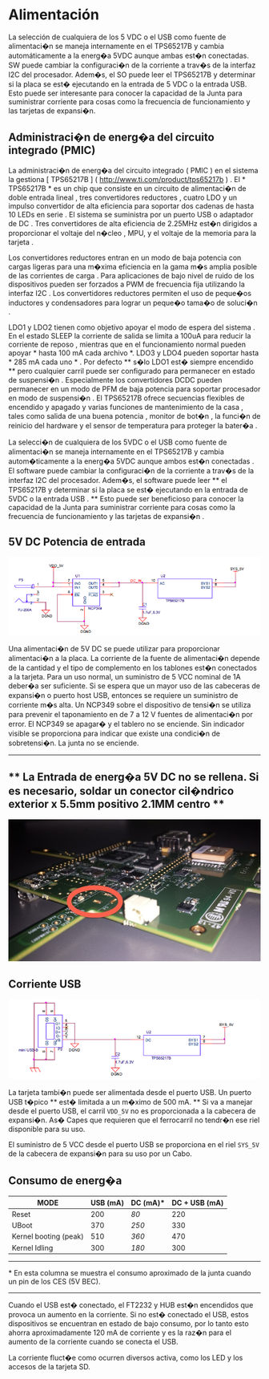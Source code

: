 Alimentación
============

La selección de cualquiera de los 5 VDC o el USB como fuente de alimentaci�n se maneja internamente en el TPS65217B y cambia automáticamente a la energ�a 5VDC aunque ambas est�n conectadas. SW puede cambiar la configuraci�n de la corriente a trav�s de la interfaz I2C del procesador. Adem�s, el SO puede leer el TPS65217B y determinar si la placa se est� ejecutando en la entrada de 5 VDC o la entrada USB. Esto puede ser interesante para conocer la capacidad de la Junta para suministrar corriente para cosas como la frecuencia de funcionamiento y las tarjetas de expansi�n.

Administraci�n de energ�a del circuito integrado (PMIC)
--------

La administraci�n de energ�a del circuito integrado ( PMIC ) en el sistema la gestiona [ TPS65217B ] ( http://www.ti.com/product/tps65217b ) . El * TPS65217B * es un chip que consiste en un circuito de alimentaci�n de doble entrada lineal , tres convertidores reductores , cuatro LDO y un impulso convertidor de alta eficiencia para soportar dos cadenas de hasta 10 LEDs en serie . El sistema se suministra por un puerto USB o adaptador de DC . Tres convertidores de alta eficiencia de 2.25MHz est�n dirigidos a proporcionar el voltaje del n�cleo , MPU, y el voltaje de la memoria para la tarjeta .

Los convertidores reductores entran en un modo de baja potencia con cargas ligeras para una m�xima eficiencia en la gama m�s amplia posible de las corrientes de carga . Para aplicaciones de bajo nivel de ruido de los dispositivos pueden ser forzados a PWM de frecuencia fija utilizando la interfaz I2C . Los convertidores reductores permiten el uso de peque�os inductores y condensadores para lograr un peque�o tama�o de soluci�n .

LDO1 y LDO2 tienen como objetivo apoyar el modo de espera del sistema . En el estado SLEEP la corriente de salida se limita a 100uA para reducir la corriente de reposo , mientras que en el funcionamiento normal pueden apoyar * hasta 100 mA cada archivo *. LDO3 y LDO4 pueden soportar hasta * 285 mA cada uno * .
Por defecto ** s�lo LDO1 est� siempre encendido ** pero cualquier carril puede ser configurado para permanecer en estado de suspensi�n . Especialmente los convertidores DCDC pueden permanecer en un modo de PFM de baja potencia para soportar procesador en modo de suspensi�n . El TPS65217B ofrece secuencias flexibles de encendido y apagado y varias funciones de mantenimiento de la casa , tales como salida de una buena potencia , monitor de bot�n , la funci�n de reinicio del hardware y el sensor de temperatura para proteger la bater�a .

La selecci�n de cualquiera de los 5VDC o el USB como fuente de alimentaci�n se maneja internamente en el TPS65217B y cambia autom�ticamente a la energ�a 5VDC aunque ambos est�n conectadas . El software puede cambiar la configuraci�n de la corriente a trav�s de la interfaz I2C del procesador. Adem�s, el software puede leer ** el TPS65217B y determinar si la placa se est� ejecutando en la entrada de 5VDC o la entrada USB . ** Esto puede ser beneficioso para conocer la capacidad de la Junta para suministrar corriente para cosas como la frecuencia de funcionamiento y las tarjetas de expansi�n .

5V DC Potencia de entrada
---------

![5v](img/5v.png)


Una alimentaci�n de 5V DC se puede utilizar para proporcionar alimentaci�n a la placa. La corriente de la fuente de alimentaci�n depende de la cantidad y el tipo de complemento en los tablones est�n conectados a la tarjeta. Para un uso normal, un suministro de 5 VCC nominal de 1A deber�a ser suficiente. Si se espera que un mayor uso de las cabeceras de expansi�n o puerto host USB, entonces se requiere un suministro de corriente m�s alta. Un NCP349 sobre el dispositivo de tensi�n se utiliza para prevenir el taponamiento en de 7 a 12 V fuentes de alimentaci�n por error. El NCP349 se apagar� y el tablero no se enciende. Sin indicador visible se proporciona para indicar que existe una condici�n de sobretensi�n. La junta no se enciende.


------

** La Entrada de energ�a 5V DC no se rellena. Si es necesario, soldar un conector cil�ndrico exterior x 5.5mm positivo 2.1MM centro **
------

![5v](img/5vconnector.jpg)


Corriente USB
--------

![5v](img/usbpower.png)


La tarjeta tambi�n puede ser alimentada desde el puerto USB. Un puerto USB t�pico ** est� limitada a un m�ximo de 500 mA. ** Si va a manejar desde el puerto USB, el carril `VDD_5V` no es proporcionada a la cabecera de expansi�n. As� Capes que requieren que el ferrocarril no tendr�n ese riel disponible para su uso.

El suministro de 5 VCC desde el puerto USB se proporciona en el riel `SYS_5V` de la cabecera de expansi�n para su uso por un Cabo.

Consumo de energ�a
--------


| MODE | USB (mA) | DC (mA)* | DC + USB (mA) |
| -----|-----|----|----------|
|Reset| 200 | *80* | 220 |
| UBoot | 370 | *250* | 330 |
| Kernel booting (peak) | 510 | *360* | 470 |
| Kernel Idling | 300 | *180* | 300 |

---

\* En esta columna se muestra el consumo aproximado de la junta cuando un pin de los CES (5V BEC).

---

Cuando el USB est� conectado, el FT2232 y HUB est�n encendidos que provoca un aumento en la corriente. Si no est� conectado el USB, estos dispositivos se encuentran en estado de bajo consumo, por lo tanto esto ahorra aproximadamente 120 mA de corriente y es la raz�n para el aumento de la corriente cuando se conecta el USB.

La corriente fluct�e como ocurren diversos activa, como los LED y los accesos de la tarjeta SD.

